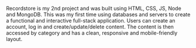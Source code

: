 Recordstore is my 2nd project and was built using HTML, CSS, JS, Node and MongoDB.
This was my first time using databases and servers to create a functional and
interactive full-stack application. Users can create an account, log in and create/update/delete content. The content is then accessed by category and has a clean, responsive and mobile-friendly layout.

